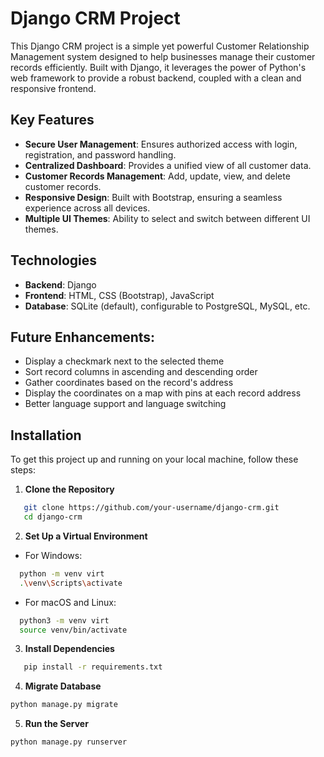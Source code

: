 # Django CRM Project

This Django CRM project is a simple yet powerful Customer Relationship Management system designed to help businesses manage their customer records efficiently.
Built with Django, it leverages the power of Python's web framework to provide a robust backend, coupled with a clean and responsive frontend.

## Key Features
- **Secure User Management**: Ensures authorized access with login, registration, and password handling.
- **Centralized Dashboard**: Provides a unified view of all customer data.
- **Customer Records Management**: Add, update, view, and delete customer records.
- **Responsive Design**: Built with Bootstrap, ensuring a seamless experience across all devices.
- **Multiple UI Themes**: Ability to select and switch between different UI themes.

## Technologies
- **Backend**: Django
- **Frontend**: HTML, CSS (Bootstrap), JavaScript
- **Database**: SQLite (default), configurable to PostgreSQL, MySQL, etc.

## Future Enhancements:
- Display a checkmark next to the selected theme
- Sort record columns in ascending and descending order
- Gather coordinates based on the record's address
- Display the coordinates on a map with pins at each record address
- Better language support and language switching

## Installation
To get this project up and running on your local machine, follow these steps:

1. **Clone the Repository**
```bash
   git clone https://github.com/your-username/django-crm.git
   cd django-crm
```
2. **Set Up a Virtual Environment**

- For Windows:
```bash
  python -m venv virt
  .\venv\Scripts\activate
```

- For macOS and Linux:
```bash
  python3 -m venv virt
  source venv/bin/activate
```

3. **Install Dependencies**
```bash
   pip install -r requirements.txt
```

4. **Migrate Database**
```bash
python manage.py migrate
```

5. **Run the Server**
```bash
python manage.py runserver
```